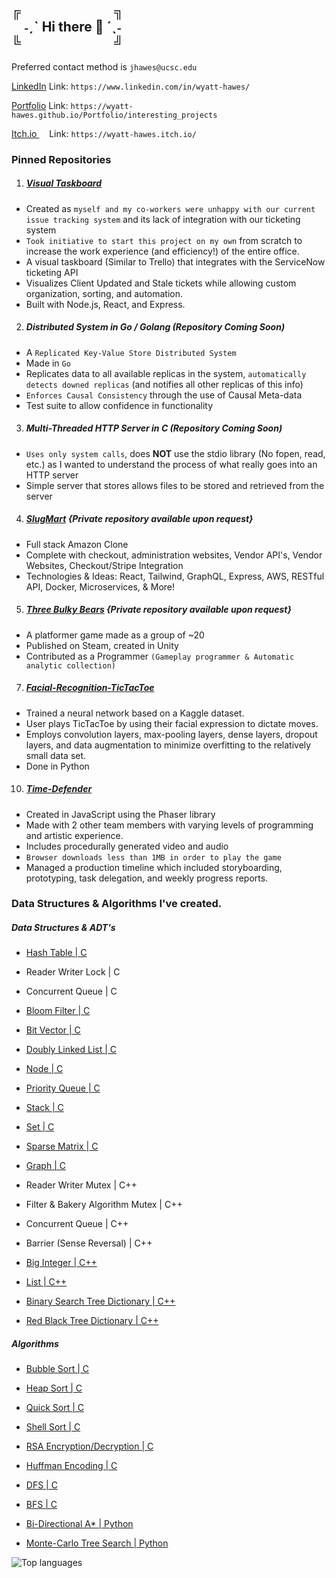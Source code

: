 ╔&nbsp;&nbsp;&nbsp;&nbsp;&nbsp;&nbsp;&nbsp;&nbsp;&nbsp;&nbsp;&nbsp;&nbsp;&nbsp;&nbsp;&nbsp;&nbsp;&nbsp;&nbsp;&nbsp;&nbsp;&nbsp;&nbsp;&nbsp;&nbsp;&nbsp;&nbsp;&nbsp;&nbsp;&nbsp;&nbsp;╗  
&nbsp;&nbsp;&nbsp;&nbsp;˗ˏˋ Hi there 👋 ´ˎ˗  
╚&nbsp;&nbsp;&nbsp;&nbsp;&nbsp;&nbsp;&nbsp;&nbsp;&nbsp;&nbsp;&nbsp;&nbsp;&nbsp;&nbsp;&nbsp;&nbsp;&nbsp;&nbsp;&nbsp;&nbsp;&nbsp;&nbsp;&nbsp;&nbsp;&nbsp;&nbsp;&nbsp;&nbsp;&nbsp;&nbsp;╝
---------

Preferred contact method is ```jhawes@ucsc.edu```

[LinkedIn](https://www.linkedin.com/in/wyatt-hawes/) Link: ```https://www.linkedin.com/in/wyatt-hawes/```

[Portfolio](https://wyatt-hawes.github.io/Portfolio/interesting_projects) Link: ```https://wyatt-hawes.github.io/Portfolio/interesting_projects```

[Itch.io   ](https://wyatt-hawes.itch.io/) &nbsp;&nbsp;&nbsp;&nbsp;Link: ```https://wyatt-hawes.itch.io/```

### Pinned Repositories

1. ##### [Visual Taskboard](https://github.com/Wyatt-Hawes/ResNet-Visual-Taskboard)
- Created as `myself and my co-workers were unhappy with our current issue tracking system` and its lack of integration with our ticketing system
- `Took initiative to start this project on my own` from scratch to increase the work experience (and efficiency!) of the entire office.
- A visual taskboard (Similar to Trello) that integrates with the ServiceNow ticketing API
- Visualizes Client Updated and Stale tickets while allowing custom organization, sorting, and automation.
- Built with Node.js, React, and Express.

2. ##### **Distributed System in Go / Golang** (Repository Coming Soon)
- A `Replicated Key-Value Store Distributed System`
- Made in `Go`
- Replicates data to all available replicas in the system, `automatically detects downed replicas` (and notifies all other replicas of this info)
- `Enforces Causal Consistency` through the use of Causal Meta-data
- Test suite to allow confidence in functionality

3. ##### **Multi-Threaded HTTP Server in C** (Repository Coming Soon)
- `Uses only system calls`, does **NOT** use the stdio library (No fopen, read, etc.) as I wanted to understand the process of what really goes into an HTTP server
- Simple server that stores allows files to be stored and retrieved from the server

4. ##### [SlugMart](https://github.com/Wyatt-Hawes/SlugMart) {Private repository available upon request}
- Full stack Amazon Clone
- Complete with checkout, administration websites, Vendor API's, Vendor Websites, Checkout/Stripe Integration
- Technologies & Ideas: React, Tailwind, GraphQL, Express, AWS, RESTful API, Docker, Microservices, & More!

5. ##### [Three Bulky Bears](https://github.com/SpaceDoddyssey/ThreeBulkyBears) {Private repository available upon request}
- A platformer game made as a group of ~20
- Published on Steam, created in Unity
- Contributed as a Programmer `(Gameplay programmer & Automatic analytic collection)`

7. ##### [Facial-Recognition-TicTacToe](https://github.com/Wyatt-Hawes/Facial-Recognition-TicTacToe)
- Trained a neural network based on a Kaggle dataset.
- User plays TicTacToe by using their facial expression to dictate moves.
- Employs convolution layers, max-pooling layers, dense layers, dropout layers,
  and data augmentation to minimize overfitting to the relatively small data set.
- Done in Python

10. ##### [Time-Defender](https://github.com/Wyatt-Hawes/Time-Defender)
- Created in JavaScript using the Phaser library
- Made with 2 other team members with varying levels of programming and artistic experience.
- Includes procedurally generated video and audio
- `Browser downloads less than 1MB in order to play the game`
- Managed a production timeline which included storyboarding, prototyping, task delegation, and weekly progress reports.

### Data Structures & Algorithms I've created.

##### Data Structures & ADT's
- [Hash Table | C](https://github.com/Wyatt-Hawes/Data_Structures_in_C/blob/main/ht.c)
- Reader Writer Lock | C
- Concurrent Queue | C
- [Bloom Filter | C](https://github.com/Wyatt-Hawes/Data_Structures_in_C/blob/main/bf.c)
- [Bit Vector | C](https://github.com/Wyatt-Hawes/Data_Structures_in_C/blob/main/bv.c)
- [Doubly Linked List | C](https://github.com/Wyatt-Hawes/Doubly_Linked_List_in_C/blob/main/List.c)
- [Node | C](https://github.com/Wyatt-Hawes/Data_Structures_in_C/blob/main/node.c)
- [Priority Queue | C](https://github.com/Wyatt-Hawes/Huffman-Encoding-Decoding/blob/main/pq.c)
- [Stack | C](https://github.com/Wyatt-Hawes/Huffman-Encoding-Decoding/blob/main/stack.c)
- [Set | C](https://github.com/Wyatt-Hawes/Sorting_Algorithms_in_C/blob/main/set.c)
- [Sparse Matrix | C](https://github.com/Wyatt-Hawes/Sparse_Matrix_in_C/blob/main/Matrix.c)
- [Graph | C](https://github.com/Wyatt-Hawes/Graph_with_adjacency_lists)

- Reader Writer Mutex | C++
- Filter & Bakery Algorithm Mutex | C++
- Concurrent Queue | C++
- Barrier (Sense Reversal) | C++
- [Big Integer | C++](https://github.com/Wyatt-Hawes/Big_Integer_ADT_Cpp/blob/main/BigIntegerTest.cpp)
- [List | C++](https://github.com/Wyatt-Hawes/List_ADT_in_Cpp/blob/main/List.cpp)
- [Binary Search Tree Dictionary | C++](https://github.com/Wyatt-Hawes/Dictionary_using_BST_Cpp)
- [Red Black Tree Dictionary | C++](https://github.com/Wyatt-Hawes/Dictionary_using_RBT_Cpp)

##### Algorithms
- [Bubble Sort | C](https://github.com/Wyatt-Hawes/Sorting_Algorithms_in_C/blob/main/bubble.c)
- [Heap Sort  | C](https://github.com/Wyatt-Hawes/Sorting_Algorithms_in_C/blob/main/heap.c)
- [Quick Sort | C](https://github.com/Wyatt-Hawes/Sorting_Algorithms_in_C/blob/main/quick.c)
- [Shell Sort | C](https://github.com/Wyatt-Hawes/Sorting_Algorithms_in_C/blob/main/shell.c)
- [RSA Encryption/Decryption | C](https://github.com/Wyatt-Hawes/RSA-Encryption-Decryption)
- [Huffman Encoding | C](https://github.com/Wyatt-Hawes/Huffman-Encoding-Decoding)
- [DFS | C](https://github.com/Wyatt-Hawes/DFS_and_BFS_in_C)
- [BFS | C](https://github.com/Wyatt-Hawes/DFS_and_BFS_in_C)
  
- [Bi-Directional A* | Python](https://github.com/Wyatt-Hawes/Bidirectional_AStar)
- [Monte-Carlo Tree Search | Python](https://github.com/Wyatt-Hawes/MCTS_Ultimate_Tic_Tac_Toe)

![Top languages](https://github-readme-stats.vercel.app/api/top-langs/?username=Wyatt-Hawes)

<!--
**Wyatt-Hawes/Wyatt-Hawes** is a ✨ _special_ ✨ repository because its `README.md` (this file) appears on your GitHub profile.

Here are some ideas to get you started:

- 🔭 I’m currently working on ...
- 🌱 I’m currently learning ...
- 👯 I’m looking to collaborate on ...
- 🤔 I’m looking for help with ...
- 💬 Ask me about ...
- 📫 How to reach me: ...
- 😄 Pronouns: ...
- ⚡ Fun fact: ...
-->
